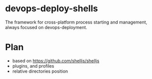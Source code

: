 # devops-deploy-shells
The framework for cross-platform process starting and management, always focused on devops-deployment.

# Plan
 - based on https://github.com/shelljs/shelljs
 - plugins, and profiles
 - relative directories position

